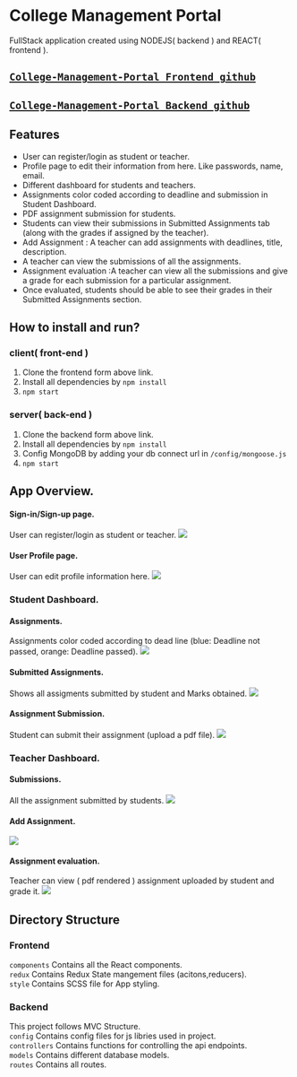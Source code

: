 # College Management Portal
FullStack application created using NODEJS( backend ) and REACT( frontend ).
## [`College-Management-Portal Frontend github`](https://github.com/Devilzer/college-management-portal-frontend)
## [`College-Management-Portal Backend github`](https://github.com/Devilzer/college-management-portal-backend)

## Features

* User can register/login as student or teacher.
* Profile page to edit their information from here. Like passwords, name, email.
* Different dashboard for students and teachers.
* Assignments color coded according to deadline and submission in Student Dashboard.
* PDF assignment submission for students.
* Students can view their submissions in Submitted Assignments tab (along with the grades if assigned by the teacher).
* Add Assignment : A teacher can add assignments with deadlines, title, description.
* A teacher can view the submissions of all the assignments.
* Assignment evaluation :A teacher can view all the submissions and give a grade for each submission for a particular assignment.
* Once evaluated, students should be able to see their grades in their Submitted Assignments section.

## How to install and run?
### client( front-end )
1. Clone the frontend form above link.
2. Install all dependencies by `npm install`
3. `npm start`

### server( back-end )
1. Clone the backend form above link.
2. Install all dependencies by `npm install`
3. Config MongoDB by adding your db connect url in `/config/mongoose.js`
4. `npm start`

## App Overview.

#### Sign-in/Sign-up page.

User can register/login as student or teacher.
<img src="images/loginpage.png"/><br/>

#### User Profile page.
User can edit profile information here.
<img src="images/profilePage.png"/><br/>

### Student Dashboard.

#### Assignments.
Assignments color coded according to dead line (blue: Deadline not passed, orange: Deadline passed).
<img src="images/studentDashboard.png"/><br/>

#### Submitted Assignments.
Shows all assigments submitted by student and Marks obtained.
<img src="images/submitedAssignments.png"/><br/>

#### Assignment Submission.
Student can submit their assignment (upload a pdf file).
<img src="images/assignmentSubmissionPage.png"/><br/>

### Teacher Dashboard.

#### Submissions.
All the assignment submitted by students.
<img src="images/teacherDashboard.png"/><br/>

#### Add Assignment.
<img src="images/addAssignmentPage.png"/><br/>

#### Assignment evaluation.
Teacher can view ( pdf rendered ) assignment uploaded by student and grade it.
<img src="images/assignmentEvaluationPage.png"/><br/>


## Directory Structure

### Frontend
`components` Contains all the React components.<br/>
`redux` Contains Redux State mangement files (acitons,reducers).<br/>
`style` Contains SCSS file for App styling.<br/>


### Backend
This project follows MVC Structure.<br/>
`config` Contains config files for js libries used in project.<br/>
`controllers` Contains functions for controlling the api endpoints.<br/>
`models` Contains different database models.<br/>
`routes` Contains all routes.
